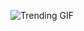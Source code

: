 ![Trending GIF](https://media0.giphy.com/media/v1.Y2lkPThiYjIxNzcyYjQ1amJ1eDNpYzJoazd6amplcTU2M3dseThkaTdkNTczOHJobDN3MiZlcD12MV9naWZzX3NlYXJjaCZjdD1n/xUPGcEliCc7bETyfO8/giphy.gif)
